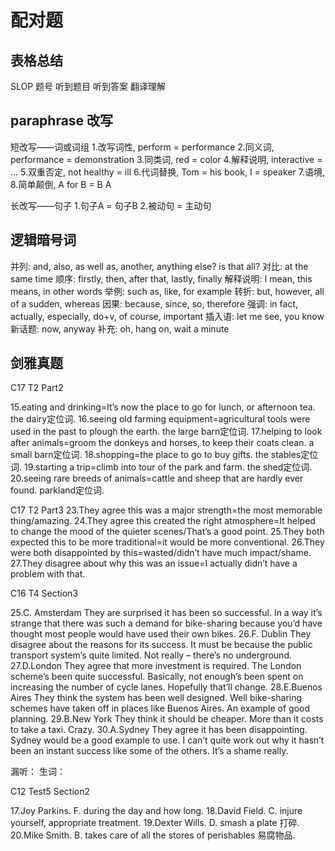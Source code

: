# 配对题

## 表格总结

SLOP
题号
听到题目
听到答案
翻译理解

## paraphrase 改写

短改写——词或词组
1.改写词性, perform = performance
2.同义词, performance = demonstration
3.同类词, red = color
4.解释说明, interactive = ...
5.双重否定, not healthy = ill
6.代词替换, Tom = his book, I = speaker
7.语境,
8.简单颠倒, A for B = B A

长改写——句子
1.句子A = 句子B
2.被动句 = 主动句

## 逻辑暗号词

并列: and, also, as well as, another, anything else? is that all?
对比: at the same time
顺序: firstly, then, after that, lastly, finally
解释说明: I mean, this means, in other words
举例: such as, like, for example
转折: but, however, all of a sudden, whereas
因果: because, since, so, therefore
强调: in fact, actually, especially, do+v, of course, important
插入语: let me see, you know
新话题: now, anyway
补充: oh, hang on, wait a minute

## 剑雅真题

C17 T2 Part2

15.eating and drinking=It’s now the place to go for lunch, or afternoon tea. the dairy定位词. 
16.seeing old farming equipment=agricultural tools were used in the past to plough the earth. the large barn定位词. 
17.helping to look after animals=groom the donkeys and horses, to keep their coats clean. a small barn定位词. 
18.shopping=the place to go to buy gifts. the stables定位词. 
19.starting a trip=climb into tour of the park and farm. the shed定位词. 
20.seeing rare breeds of animals=cattle and sheep that are hardly ever found. parkland定位词. 

C17 T2 Part3
23.They agree this was a major strength=the most memorable thing/amazing.
24.They agree this created the right atmosphere=It helped to change the mood of the quieter scenes/That’s a good point.
25.They both expected this to be more traditional=it would be more conventional.
26.They were both disappointed by this=wasted/didn’t have much impact/shame.
27.They disagree about why this was an issue=I actually didn’t have a problem with that.

C16 T4 Section3

25.C. Amsterdam They are surprised it has been so successful.
In a way it’s strange that there was such a demand for bike-sharing because you’d have thought most people would have used their own bikes.
26.F. Dublin They disagree about the reasons for its success.
It must be because the public transport system’s quite limited. Not really – there’s no underground.
27.D.London They agree that more investment is required.
The London scheme’s been quite successful. Basically, not enough’s been spent on increasing the number of cycle lanes. Hopefully that’ll change.
28.E.Buenos Aires They think the system has been well designed.
Well bike-sharing schemes have taken off in places like Buenos Aires.  An example of good planning.
29.B.New York They think it should be cheaper. 
More than it costs to take a taxi. Crazy.
30.A.Sydney They agree it has been disappointing.
Sydney would be a good example to use. I can’t quite work out why it hasn’t been an instant success like some of the others. It’s a shame really.

漏听：
生词：



C12 Test5 Section2

17.Joy Parkins. F. during the day and how long.
18.David Field. C. injure yourself, appropriate treatment.
19.Dexter Wills. D. smash a plate 打碎.
20.Mike Smith. B. takes care of all the stores of perishables 易腐物品.